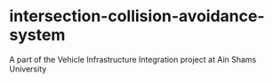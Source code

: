 # intersection-collision-avoidance-system
A part of the Vehicle Infrastructure Integration project at Ain Shams University
